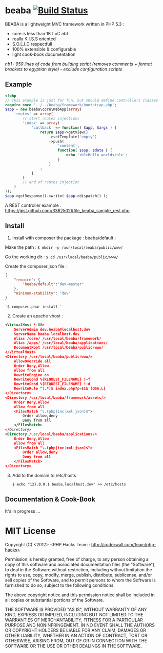 # beaba [![Build Status](https://secure.travis-ci.org/ichiriac/beaba.png?branch=master)](http://travis-ci.org/ichiriac/beaba)


BEABA is a lightweight MVC framework written in PHP 5.3 :

- core is less than 1K LoC *nb1*
- really K.I.S.S oriented
- S.O.L.I.D respectfull  
- 100% extensible & configurable
- light cook-book documentation

*nb1 : 950 lines of code from building script (removes comments + format brackets to egyptian style) - exclude configuration scripts* 


## Example

```php
<?php
// This example is just for fun, but should define controllers classes
require_once '../../beaba/framework/bootstrap.php'; 
$app = new beaba\core\WebApp(array(
    'routes' => array(
        // start routes injections
        'index' => array(
            'callback' => function( $app, $args ) {
                return $app->getView()
                    ->setTemplate('empty')
                    ->push(
                        'content',
                        function( $app, $data ) {
                            echo '<h1>Hello world</h1>';
                        }
                    )
                ;
            }
        )
        // end of routes injection
    )
));
$app->getResponse()->write( $app->dispatch() );
```

A REST controller example :
https://gist.github.com/3362502#file_beaba_sample_rest.php

## Install

1. Install with composer the package : beaba/default :

Make the path :
    `$ mkdir -p /usr/local/beaba/public/www/ `

Go the working dir :
    `$ cd /usr/local/beaba/public/www/ `

Create the composer.json file :
```json
{
    "require": {
        "beaba/default":"dev-master"
    },
    "minimum-stability": "dev"
}
```

    `$ composer.phar install `

2. Create an apache vhost :
```xml
<VirtualHost *:80>
    ServerAdmin dev.beaba@localhost.dev
    ServerName beaba.localhost.dev
    Alias /core/ /usr/local/beaba/framework/
    Alias /apps/ /usr/local/beaba/applications/
    DocumentRoot /usr/local/beaba/public/www/
</VirtualHost>
<Directory /usr/local/beaba/public/www/>
    AllowOverride all
    Order Deny,Allow
    Allow from all  
    RewriteEngine on
    RewriteCond %{REQUEST_FILENAME} !-f
    RewriteCond %{REQUEST_FILENAME} !-d
    RewriteRule ^(.*)$ index.php?p=$1& [QSA,L]
</Directory>
<Directory /usr/local/beaba/framework/assets/>
    Order Deny,Allow
    Allow from all
    <FilesMatch "\.(php|inc|xml|json)$">
        Order allow,deny
        Deny from all
    </FilesMatch>
</Directory>
<Directory /usr/local/beaba/applications/>
    Order Deny,Allow
    Allow from all
    <FilesMatch "\.(php|inc|xml|json)$">
        Order allow,deny
        Deny from all
    </FilesMatch>
</Directory>
```

3. Add to the domain to /etc/hosts

    `$ echo "127.0.0.1 beaba.localhost.dev" >> /etc/hosts`

## Documentation & Cook-Book

It's in progress ...

# MIT License

Copyright (C) <2012> <PHP Hacks Team : http://coderwall.com/team/php-hacks>

Permission is hereby granted, free of charge, to any person obtaining a copy of 
this software and associated documentation files (the "Software"), to deal in 
the Software without restriction, including without limitation the rights to 
use, copy, modify, merge, publish, distribute, sublicense, and/or sell copies of
 the Software, and to permit persons to whom the Software is furnished to do so, 
subject to the following conditions:

The above copyright notice and this permission notice shall be included in all 
copies or substantial portions of the Software.

THE SOFTWARE IS PROVIDED "AS IS", WITHOUT WARRANTY OF ANY KIND, EXPRESS OR 
IMPLIED, INCLUDING BUT NOT LIMITED TO THE WARRANTIES OF MERCHANTABILITY, FITNESS 
FOR A PARTICULAR PURPOSE AND NONINFRINGEMENT. IN NO EVENT SHALL THE AUTHORS OR 
COPYRIGHT HOLDERS BE LIABLE FOR ANY CLAIM, DAMAGES OR OTHER LIABILITY, WHETHER 
IN AN ACTION OF CONTRACT, TORT OR OTHERWISE, ARISING FROM, OUT OF OR IN 
CONNECTION WITH THE SOFTWARE OR THE USE OR OTHER DEALINGS IN THE SOFTWARE.